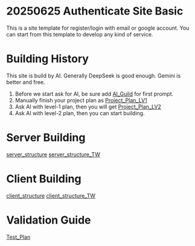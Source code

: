 # 20250625 Authenticate Site Basic
This is a site template for register/login with email or google account. You can start from this template to develop any kind of service.

# Building History
This site is build by AI. Generally DeepSeek is good enough. Gemini is better and free.

1. Before we start ask for AI, be sure add [AI_Guild](./AI%20Prompt/Gemini_guild.md) for first prompt.
2. Manually finish your project plan as [Project_Plan_LV1](./AI%20Prompt/Project_Plan_LV1.md)
3. Ask AI with level-1 plan, then you will get [Project_Plan_LV2](./AI%20Prompt/Project_Plan_LV2.md)
4. Ask AI with level-2 plan, then you can start building.

# Server Building
[server_structure](./server_structure_v01.md)
[server_structure_TW](./server_structure_v01_zh-TW.md)

# Client Building
[client_structure](./client_structure_v01.md)
[client_structure_TW](./client_structure_v01_zh-TW.md)

# Validation Guide
[Test_Plan](./Test_Plan/Test%20plan.md)
